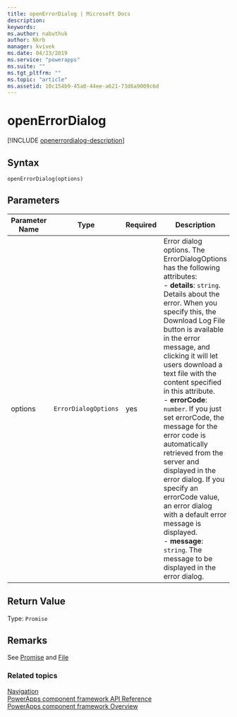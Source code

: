 ```yaml
---
title: openErrorDialog | Microsoft Docs
description: 
keywords:
ms.author: nabuthuk
author: Nkrb
manager: kvivek
ms.date: 04/23/2019
ms.service: "powerapps"
ms.suite: ""
ms.tgt_pltfrm: ""
ms.topic: "article"
ms.assetid: 10c154b9-45a0-44ee-a621-73d6a9009c6d
---
```

# openErrorDialog

[!INCLUDE [openerrordialog-description](includes/openerrordialog-description.md)]

## Syntax

`openErrorDialog(options)`

## Parameters

| Parameter Name|Type|Required|Description|
| ------------- |----|--------|-----------|
|options|`ErrorDialogOptions`|yes|Error dialog options. The ErrorDialogOptions has the following attributes: <br/>- **details**: `string`. Details about the error. When you specify this, the Download Log File button is available in the error message, and clicking it will let users download a text file with the content specified in this attribute.<br/>- **errorCode**: `number`. If you just set errorCode, the message for the error code is automatically retrieved from the server and displayed in the error dialog. If you specify an errorCode value, an error dialog with a default error message is displayed.<br/>- **message**: `string`. The message to be displayed in the error dialog.|

## Return Value

Type: `Promise`

## Remarks

See [Promise](https://developer.mozilla.org/docs/Web/JavaScript/Reference/Global_Objects/Promise) and [File](https://developer.mozilla.org/docs/Web/API/File)


### Related topics

[Navigation](../navigation.md)<br/>
[PowerApps component framework API Reference](../../reference/index.md)<br/>
[PowerApps component framework Overview](../../overview.md)